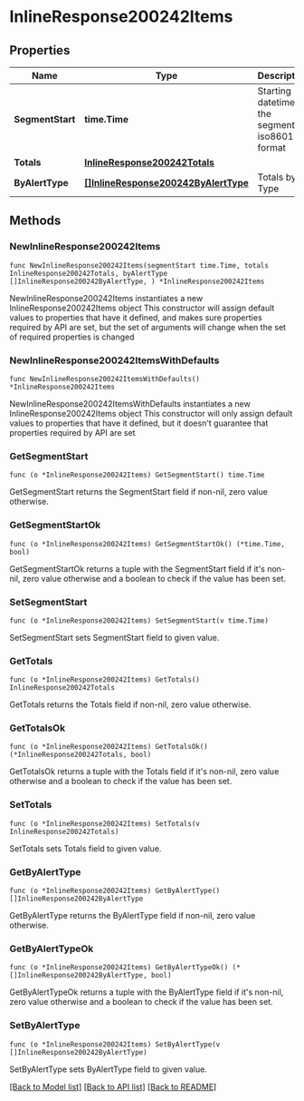# InlineResponse200242Items

## Properties

Name | Type | Description | Notes
------------ | ------------- | ------------- | -------------
**SegmentStart** | **time.Time** | Starting datetime of the segment in iso8601 format | 
**Totals** | [**InlineResponse200242Totals**](InlineResponse200242Totals.md) |  | 
**ByAlertType** | [**[]InlineResponse200242ByAlertType**](InlineResponse200242ByAlertType.md) | Totals by Type | 

## Methods

### NewInlineResponse200242Items

`func NewInlineResponse200242Items(segmentStart time.Time, totals InlineResponse200242Totals, byAlertType []InlineResponse200242ByAlertType, ) *InlineResponse200242Items`

NewInlineResponse200242Items instantiates a new InlineResponse200242Items object
This constructor will assign default values to properties that have it defined,
and makes sure properties required by API are set, but the set of arguments
will change when the set of required properties is changed

### NewInlineResponse200242ItemsWithDefaults

`func NewInlineResponse200242ItemsWithDefaults() *InlineResponse200242Items`

NewInlineResponse200242ItemsWithDefaults instantiates a new InlineResponse200242Items object
This constructor will only assign default values to properties that have it defined,
but it doesn't guarantee that properties required by API are set

### GetSegmentStart

`func (o *InlineResponse200242Items) GetSegmentStart() time.Time`

GetSegmentStart returns the SegmentStart field if non-nil, zero value otherwise.

### GetSegmentStartOk

`func (o *InlineResponse200242Items) GetSegmentStartOk() (*time.Time, bool)`

GetSegmentStartOk returns a tuple with the SegmentStart field if it's non-nil, zero value otherwise
and a boolean to check if the value has been set.

### SetSegmentStart

`func (o *InlineResponse200242Items) SetSegmentStart(v time.Time)`

SetSegmentStart sets SegmentStart field to given value.


### GetTotals

`func (o *InlineResponse200242Items) GetTotals() InlineResponse200242Totals`

GetTotals returns the Totals field if non-nil, zero value otherwise.

### GetTotalsOk

`func (o *InlineResponse200242Items) GetTotalsOk() (*InlineResponse200242Totals, bool)`

GetTotalsOk returns a tuple with the Totals field if it's non-nil, zero value otherwise
and a boolean to check if the value has been set.

### SetTotals

`func (o *InlineResponse200242Items) SetTotals(v InlineResponse200242Totals)`

SetTotals sets Totals field to given value.


### GetByAlertType

`func (o *InlineResponse200242Items) GetByAlertType() []InlineResponse200242ByAlertType`

GetByAlertType returns the ByAlertType field if non-nil, zero value otherwise.

### GetByAlertTypeOk

`func (o *InlineResponse200242Items) GetByAlertTypeOk() (*[]InlineResponse200242ByAlertType, bool)`

GetByAlertTypeOk returns a tuple with the ByAlertType field if it's non-nil, zero value otherwise
and a boolean to check if the value has been set.

### SetByAlertType

`func (o *InlineResponse200242Items) SetByAlertType(v []InlineResponse200242ByAlertType)`

SetByAlertType sets ByAlertType field to given value.



[[Back to Model list]](../README.md#documentation-for-models) [[Back to API list]](../README.md#documentation-for-api-endpoints) [[Back to README]](../README.md)


